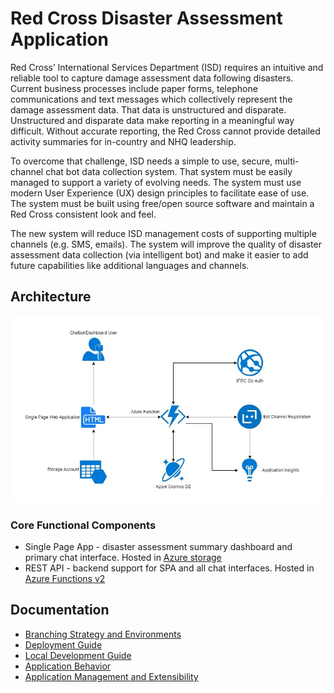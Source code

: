 # Red Cross Disaster Assessment Application

Red Cross’ International Services Department (ISD) requires an intuitive and reliable tool to capture damage assessment data following disasters. Current business processes include paper forms, telephone communications and text messages which collectively represent the damage assessment data. That data is unstructured and disparate. Unstructured and disparate data make reporting in a meaningful way difficult. Without accurate reporting, the Red Cross cannot provide detailed activity summaries for in-country and NHQ leadership.

To overcome that challenge, ISD needs a simple to use, secure, multi-channel chat bot data collection system. That system must be easily managed to support a variety of evolving needs. The system must use modern User Experience (UX) design principles to facilitate ease of use. The system must be built using free/open source software and maintain a Red Cross consistent look and feel.

The new system will reduce ISD management costs of supporting multiple channels (e.g. SMS, emails). The system will improve the quality of disaster assessment data collection (via intelligent bot) and make it easier to add future capabilities like additional languages and channels.

## Architecture

![Application Architecture Diagram](./docs/images/RcdaArchitectureDiagram.jpg)

### Core Functional Components
- Single Page App - disaster assessment summary dashboard and primary chat interface. Hosted in [Azure storage](https://docs.microsoft.com/en-us/azure/storage/blobs/storage-blob-static-website)
- REST API - backend support for SPA and all chat interfaces. Hosted in [Azure Functions v2](https://docs.microsoft.com/en-us/azure/azure-functions/functions-overview)

## Documentation

- [Branching Strategy and Environments](./docs/BranchingStrategy.md)
- [Deployment Guide](./docs/DeploymentGuide.md)
- [Local Development Guide](./docs/LocalDevelopmentGuide.md)
- [Application Behavior](./docs/ApplicationBehaviorGuide.md)
- [Application Management and Extensibility](./docs/ApplicationManagementAndExtensibility.md)